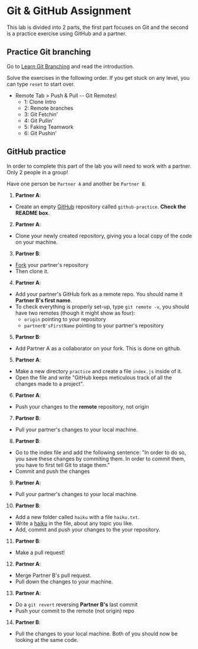 # Git & GitHub Assignment

This lab is divided into 2 parts, the first part focuses on Git and the second is a practice exercise using GitHub and a partner. 

## Practice Git branching

Go to [Learn Git Branching](https://learngitbranching.js.org/) and read the introduction.

Solve the exercises in the following order. If you get stuck on any level, you can type `reset` to start over.

- Remote Tab > Push & Pull -- Git Remotes!
  - 1: Clone Intro
  - 2: Remote branches
  - 3: Git Fetchin'
  - 4: Git Pullin'
  - 5: Faking Teamwork
  - 6: Git Pushin'

## GitHub practice

In order to complete this part of the lab you will need to work with a partner. Only 2 people in a group!

Have one person be `Partner A` and another be `Partner B`.

1. **Partner A**: 
  * Create an empty [GitHub](https://help.github.com/en/articles/creating-a-new-repository) repository called `github-practice`. **Check the README box**.

2. **Partner A**: 
  * Clone your newly created repository, giving you a local copy of the code on your machine.

3. **Partner B**: 
  * [Fork](https://help.github.com/en/articles/fork-a-repo) your partner's repository
  * Then clone it.

4. **Partner A**: 
  * Add your partner's GitHub fork as a remote repo. You should name it **Partner B's first name**. 
  * To check everything is properly set-up, type `git remote -v`, you should have two remotes (though it might show as four):
    - `origin` pointing to your repository
    - `partnerB'sFirstName` pointing to your partner's repository

5. **Partner B**:
  * Add Partner A as a collaborator on your fork. This is done on github.

5. **Partner A**: 
  * Make a new directory `practice` and create a file `index.js` inside of it.
  * Open the file and write "GitHub keeps meticulous track of all the changes made to a project".

6. **Partner A**: 
 * Push your changes to the **remote** repository, not origin

7. **Partner B**: 
  * Pull your partner's changes to your local machine.

8. **Partner B**: 
  * Go to the index file and add the following sentence: "In order to do so, you save these changes by commiting them. In order to commit them, you have to first tell Git to stage them."
  * Commit and push the changes 

9. **Partner A**: 
  * Pull your partner's changes to your local machine.

10. **Partner B**: 
  * Add a new folder called `haiku` with a file `haiku.txt`. 
  * Write a [haiku](https://en.wikipedia.org/wiki/Haiku) in the file, about any topic you like.
  * Add, commit and push your changes to the your repository.

11. **Partner B**: 
  * Make a pull request!

12. **Partner A**: 
  * Merge Partner B's pull request.
  * Pull down the changes to your machine.

13. **Partner A**: 
  * Do a `git revert` reversing **Partner B's** last commit
  * Push your commit to the remote (not origin) repo

14. **Partner B**: 
  * Pull the changes to your local machine. Both of you should now be looking at the same code.


